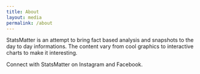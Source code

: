 ```yaml
---
title: About
layout: media
permalink: /about
---
```


StatsMatter is an attempt to bring fact based analysis and snapshots to the day to day informations. The content vary from cool graphics to interactive charts to make it interesting.

Connect with StatsMatter on Instagram and Facebook.
